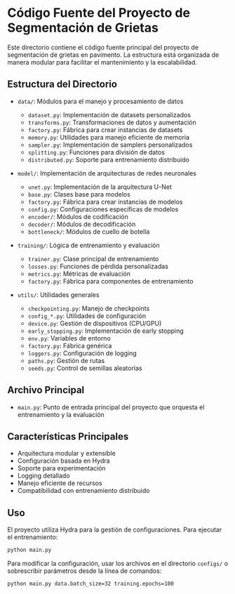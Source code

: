 # Código Fuente del Proyecto de Segmentación de Grietas

Este directorio contiene el código fuente principal del proyecto de segmentación de grietas en pavimento. La estructura está organizada de manera modular para facilitar el mantenimiento y la escalabilidad.

## Estructura del Directorio

- `data/`: Módulos para el manejo y procesamiento de datos
  - `dataset.py`: Implementación de datasets personalizados
  - `transforms.py`: Transformaciones de datos y aumentación
  - `factory.py`: Fábrica para crear instancias de datasets
  - `memory.py`: Utilidades para manejo eficiente de memoria
  - `sampler.py`: Implementación de samplers personalizados
  - `splitting.py`: Funciones para división de datos
  - `distributed.py`: Soporte para entrenamiento distribuido

- `model/`: Implementación de arquitecturas de redes neuronales
  - `unet.py`: Implementación de la arquitectura U-Net
  - `base.py`: Clases base para modelos
  - `factory.py`: Fábrica para crear instancias de modelos
  - `config.py`: Configuraciones específicas de modelos
  - `encoder/`: Módulos de codificación
  - `decoder/`: Módulos de decodificación
  - `bottleneck/`: Módulos de cuello de botella

- `training/`: Lógica de entrenamiento y evaluación
  - `trainer.py`: Clase principal de entrenamiento
  - `losses.py`: Funciones de pérdida personalizadas
  - `metrics.py`: Métricas de evaluación
  - `factory.py`: Fábrica para componentes de entrenamiento

- `utils/`: Utilidades generales
  - `checkpointing.py`: Manejo de checkpoints
  - `config_*.py`: Utilidades de configuración
  - `device.py`: Gestión de dispositivos (CPU/GPU)
  - `early_stopping.py`: Implementación de early stopping
  - `env.py`: Variables de entorno
  - `factory.py`: Fábrica genérica
  - `loggers.py`: Configuración de logging
  - `paths.py`: Gestión de rutas
  - `seeds.py`: Control de semillas aleatorias

## Archivo Principal

- `main.py`: Punto de entrada principal del proyecto que orquesta el entrenamiento y la evaluación

## Características Principales

- Arquitectura modular y extensible
- Configuración basada en Hydra
- Soporte para experimentación
- Logging detallado
- Manejo eficiente de recursos
- Compatibilidad con entrenamiento distribuido

## Uso

El proyecto utiliza Hydra para la gestión de configuraciones. Para ejecutar el entrenamiento:

```bash
python main.py
```

Para modificar la configuración, usar los archivos en el directorio `configs/` o sobrescribir parámetros desde la línea de comandos:

```bash
python main.py data.batch_size=32 training.epochs=100
``` 